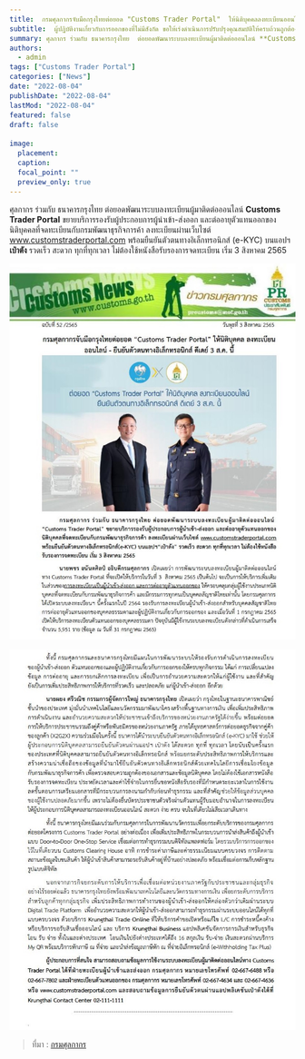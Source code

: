 ```yaml
---
title:  กรมศุลกากรจับมือกรุงไทยต่อยอด "Customs Trader Portal"  ให้นิติบุคคลลงทะเบียนออนไลน์
subtitle:  ผู้ปฏิบัติงานเกี่ยวกับการออกของที่ไม่มีสังกัด ขอให้เร่งดำเนินการปรับปรุงคุณสมบัติให้ครบถ้วนถูกต้อง ภายในวันที่ 29 สิงหาคม 2565 
summary: ศุลกากร ร่วมกับ ธนาคารกรุงไทย  ต่อยอดพัฒนาระบบลงทะเบียนผู้มาติดต่อออนไลน์ **Customs Trader Portal**  ขยายบริการรองรับผู้ประกอบการผู้นำเข้า-ส่งออก และต่ออายุตัวแทนออกของ นิติบุคคลที่จดทะเบียนกับกรมพัฒนาธุรกิจการค้า
authors: 
  - admin
tags: ["Customs Trader Portal"]
categories: ["News"]
date: "2022-08-04"
publishDate: "2022-08-04"
lastMod: "2022-08-04"
featured: false
draft: false

image:
  placement:
  caption:
  focal_point: ""
  preview_only: true
---  
```


ศุลกากร ร่วมกับ ธนาคารกรุงไทย  ต่อยอดพัฒนาระบบลงทะเบียนผู้มาติดต่อออนไลน์ **Customs Trader Portal**  ขยายบริการรองรับผู้ประกอบการผู้นำเข้า-ส่งออก และต่ออายุตัวแทนออกของ นิติบุคคลที่จดทะเบียนกับกรมพัฒนาธุรกิจการค้า ลงทะเบียนผ่านเว็บไซต์  www.customstraderportal.com  พร้อมยืนยันตัวตนทางอิเล็กทรอนิกส์ (e-KYC) บนแอปฯ**เป๋าตัง**  รวดเร็ว สะดวก ทุกที่ทุกเวลา ไม่ต้องใช้หนังสือรับรองการจดทะเบียน เริ่ม  3 สิงหาคม  2565



 ![](img_01.jpg)

 ![](img_02.jpg)



> ที่มา : [กรมศุลกากร](https://www.customs.go.th/cont_strc_simple_with_date.php?current_id=142329324148505f46464b48464b47)